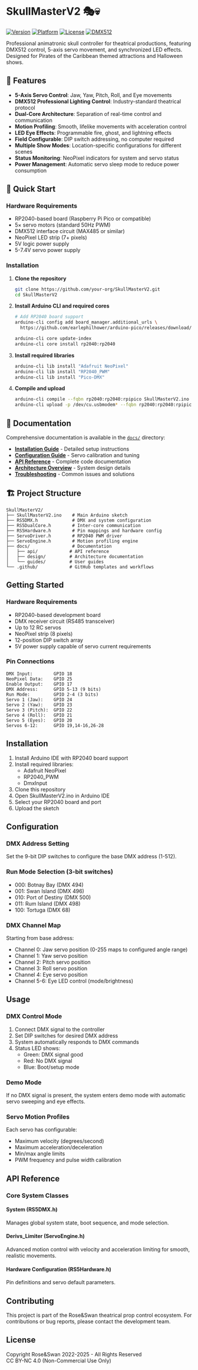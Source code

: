 # SkullMasterV2 🎭💀

[![Version](https://img.shields.io/badge/version-3.1.0--alpha-blue.svg)](https://github.com/your-org/SkullMasterV2/releases)
[![Platform](https://img.shields.io/badge/platform-RP2040-purple.svg)](https://www.raspberrypi.org/products/rp2040/)
[![License](https://img.shields.io/badge/license-CC--BY--NC--4.0-yellow.svg)](LICENSE)
[![DMX512](https://img.shields.io/badge/protocol-DMX512-green.svg)](https://en.wikipedia.org/wiki/DMX512)

Professional animatronic skull controller for theatrical productions, featuring DMX512 control, 5-axis servo movement, and synchronized LED effects. Designed for Pirates of the Caribbean themed attractions and Halloween shows.

## 🎯 Features

- **5-Axis Servo Control**: Jaw, Yaw, Pitch, Roll, and Eye movements
- **DMX512 Professional Lighting Control**: Industry-standard theatrical protocol
- **Dual-Core Architecture**: Separation of real-time control and communication
- **Motion Profiling**: Smooth, lifelike movements with acceleration control
- **LED Eye Effects**: Programmable fire, ghost, and lightning effects
- **Field Configurable**: DIP switch addressing, no computer required
- **Multiple Show Modes**: Location-specific configurations for different scenes
- **Status Monitoring**: NeoPixel indicators for system and servo status
- **Power Management**: Automatic servo sleep mode to reduce power consumption

## 🚀 Quick Start

### Hardware Requirements
- RP2040-based board (Raspberry Pi Pico or compatible)
- 5× servo motors (standard 50Hz PWM)
- DMX512 interface circuit (MAX485 or similar)
- NeoPixel LED strip (7+ pixels)
- 5V logic power supply
- 5-7.4V servo power supply

### Installation

1. **Clone the repository**
   ```bash
   git clone https://github.com/your-org/SkullMasterV2.git
   cd SkullMasterV2
   ```

2. **Install Arduino CLI and required cores**
   ```bash
   # Add RP2040 board support
   arduino-cli config add board_manager.additional_urls \
     https://github.com/earlephilhower/arduino-pico/releases/download/global/package_rp2040_index.json
   
   arduino-cli core update-index
   arduino-cli core install rp2040:rp2040
   ```

3. **Install required libraries**
   ```bash
   arduino-cli lib install "Adafruit NeoPixel"
   arduino-cli lib install "RP2040_PWM"
   arduino-cli lib install "Pico-DMX"
   ```

4. **Compile and upload**
   ```bash
   arduino-cli compile --fqbn rp2040:rp2040:rpipico SkullMasterV2.ino
   arduino-cli upload -p /dev/cu.usbmodem* --fqbn rp2040:rp2040:rpipico SkullMasterV2.ino
   ```

## 📖 Documentation

Comprehensive documentation is available in the [`docs/`](docs/) directory:

- [**Installation Guide**](docs/guides/installation.md) - Detailed setup instructions
- [**Configuration Guide**](docs/guides/configuration.md) - Servo calibration and tuning
- [**API Reference**](docs/api/reference.md) - Complete code documentation
- [**Architecture Overview**](docs/design/architecture.md) - System design details
- [**Troubleshooting**](docs/guides/troubleshooting.md) - Common issues and solutions

## 🏗️ Project Structure

```
SkullMasterV2/
├── SkullMasterV2.ino    # Main Arduino sketch
├── RS5DMX.h             # DMX and system configuration
├── RS5DualCore.h        # Inter-core communication
├── RS5Hardware.h        # Pin mappings and hardware config
├── ServoDriver.h        # RP2040 PWM driver
├── ServoEngine.h        # Motion profiling engine
├── docs/                # Documentation
│   ├── api/            # API reference
│   ├── design/         # Architecture documentation
│   └── guides/         # User guides
└── .github/            # GitHub templates and workflows
```

## Getting Started

### Hardware Requirements
- RP2040-based development board
- DMX receiver circuit (RS485 transceiver)
- Up to 12 RC servos
- NeoPixel strip (8 pixels)
- 12-position DIP switch array
- 5V power supply capable of servo current requirements

### Pin Connections
```
DMX Input:        GPIO 18
NeoPixel Data:    GPIO 25
Enable Output:    GPIO 17
DMX Address:      GPIO 5-13 (9 bits)
Run Mode:         GPIO 2-4 (3 bits)
Servo 1 (Jaw):    GPIO 24
Servo 2 (Yaw):    GPIO 23
Servo 3 (Pitch):  GPIO 22
Servo 4 (Roll):   GPIO 21
Servo 5 (Eyes):   GPIO 20
Servos 6-12:      GPIO 19,14-16,26-28
```

## Installation

1. Install Arduino IDE with RP2040 board support
2. Install required libraries:
   - Adafruit NeoPixel
   - RP2040_PWM
   - DmxInput
3. Clone this repository
4. Open SkullMasterV2.ino in Arduino IDE
5. Select your RP2040 board and port
6. Upload the sketch

## Configuration

### DMX Address Setting
Set the 9-bit DIP switches to configure the base DMX address (1-512).

### Run Mode Selection (3-bit switches)
- 000: Botnay Bay (DMX 494)
- 001: Swan Island (DMX 496)
- 010: Port of Destiny (DMX 500)
- 011: Rum Island (DMX 498)
- 100: Tortuga (DMX 68)

### DMX Channel Map
Starting from base address:
- Channel 0: Jaw servo position (0-255 maps to configured angle range)
- Channel 1: Yaw servo position
- Channel 2: Pitch servo position
- Channel 3: Roll servo position
- Channel 4: Eye servo position
- Channel 5-6: Eye LED control (mode/brightness)

## Usage

### DMX Control Mode
1. Connect DMX signal to the controller
2. Set DIP switches for desired DMX address
3. System automatically responds to DMX commands
4. Status LED shows:
   - Green: DMX signal good
   - Red: No DMX signal
   - Blue: Boot/setup mode

### Demo Mode
If no DMX signal is present, the system enters demo mode with automatic servo sweeping and eye effects.

### Servo Motion Profiles
Each servo has configurable:
- Maximum velocity (degrees/second)
- Maximum acceleration/deceleration
- Min/max angle limits
- PWM frequency and pulse width calibration

## API Reference

### Core System Classes

#### System (RS5DMX.h)
Manages global system state, boot sequence, and mode selection.

#### Derivs_Limiter (ServoEngine.h)
Advanced motion control with velocity and acceleration limiting for smooth, realistic movements.

#### Hardware Configuration (RS5Hardware.h)
Pin definitions and servo default parameters.

## Contributing

This project is part of the Rose&Swan theatrical prop control ecosystem. For contributions or bug reports, please contact the development team.

## License

Copyright Rose&Swan 2022-2025 - All Rights Reserved  
CC BY-NC 4.0 (Non-Commercial Use Only)